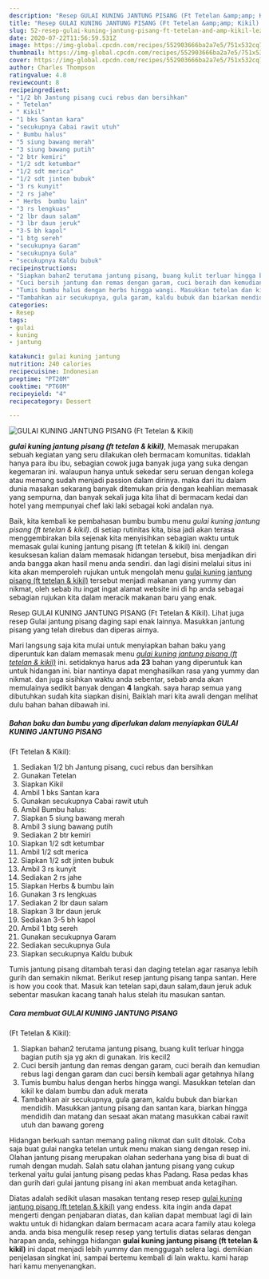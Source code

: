 ```yaml
---
description: "Resep GULAI KUNING JANTUNG PISANG (Ft Tetelan &amp;amp; Kikil) Lezat"
title: "Resep GULAI KUNING JANTUNG PISANG (Ft Tetelan &amp;amp; Kikil) Lezat"
slug: 52-resep-gulai-kuning-jantung-pisang-ft-tetelan-and-amp-kikil-lezat
date: 2020-07-22T11:56:59.531Z
image: https://img-global.cpcdn.com/recipes/552903666ba2a7e5/751x532cq70/gulai-kuning-jantung-pisang-ft-tetelan-kikil-foto-resep-utama.jpg
thumbnail: https://img-global.cpcdn.com/recipes/552903666ba2a7e5/751x532cq70/gulai-kuning-jantung-pisang-ft-tetelan-kikil-foto-resep-utama.jpg
cover: https://img-global.cpcdn.com/recipes/552903666ba2a7e5/751x532cq70/gulai-kuning-jantung-pisang-ft-tetelan-kikil-foto-resep-utama.jpg
author: Charles Thompson
ratingvalue: 4.8
reviewcount: 8
recipeingredient:
- "1/2 bh Jantung pisang cuci rebus dan bersihkan"
- " Tetelan"
- " Kikil"
- "1 bks Santan kara"
- "secukupnya Cabai rawit utuh"
- " Bumbu halus"
- "5 siung bawang merah"
- "3 siung bawang putih"
- "2 btr kemiri"
- "1/2 sdt ketumbar"
- "1/2 sdt merica"
- "1/2 sdt jinten bubuk"
- "3 rs kunyit"
- "2 rs jahe"
- " Herbs  bumbu lain"
- "3 rs lengkuas"
- "2 lbr daun salam"
- "3 lbr daun jeruk"
- "3-5 bh kapol"
- "1 btg sereh"
- "secukupnya Garam"
- "secukupnya Gula"
- "secukupnya Kaldu bubuk"
recipeinstructions:
- "Siapkan bahan2 terutama jantung pisang, buang kulit terluar hingga bagian putih sja yg akn di gunakan. Iris kecil2"
- "Cuci bersih jantung dan remas dengan garam, cuci beraih dan kemudian rebus lagi dengan garam dan cuci bersih kembali agar getahnya hilang"
- "Tumis bumbu halus dengan herbs hingga wangi. Masukkan tetelan dan kikil ke dalam bumbu dan aduk merata"
- "Tambahkan air secukupnya, gula garam, kaldu bubuk dan biarkan mendidih. Masukkan jantung pisang dan santan kara, biarkan hingga mendidih dan matang dan sesaat akan matang masukkan cabai rawit utuh dan bawang goreng"
categories:
- Resep
tags:
- gulai
- kuning
- jantung

katakunci: gulai kuning jantung 
nutrition: 240 calories
recipecuisine: Indonesian
preptime: "PT20M"
cooktime: "PT60M"
recipeyield: "4"
recipecategory: Dessert

---
```



![GULAI KUNING JANTUNG PISANG
(Ft Tetelan &amp; Kikil)](https://img-global.cpcdn.com/recipes/552903666ba2a7e5/751x532cq70/gulai-kuning-jantung-pisang-ft-tetelan-kikil-foto-resep-utama.jpg)

<b><i>gulai kuning jantung pisang
(ft tetelan &amp; kikil)</i></b>, Memasak merupakan sebuah kegiatan yang seru dilakukan oleh bermacam komunitas. tidaklah hanya para ibu ibu, sebagian cowok juga banyak juga yang suka dengan kegemaran ini. walaupun hanya untuk sekedar seru seruan dengan kolega atau memang sudah menjadi passion dalam dirinya. maka dari itu dalam dunia masakan sekarang banyak ditemukan pria dengan keahlian memasak yang sempurna, dan banyak sekali juga kita lihat di bermacam kedai dan hotel yang mempunyai chef laki laki sebagai koki andalan nya.

Baik, kita kembali ke pembahasan bumbu bumbu menu <i>gulai kuning jantung pisang
(ft tetelan &amp; kikil)</i>. di setiap rutinitas kita, bisa jadi akan terasa menggembirakan bila sejenak kita menyisihkan sebagian waktu untuk memasak gulai kuning jantung pisang
(ft tetelan &amp; kikil) ini. dengan kesuksesan kalian dalam memasak hidangan tersebut, bisa menjadikan diri anda bangga akan hasil menu anda sendiri. dan lagi disini melalui situs ini kita akan memperoleh rujukan untuk mengolah menu <u>gulai kuning jantung pisang
(ft tetelan &amp; kikil)</u> tersebut menjadi makanan yang yummy dan nikmat, oleh sebab itu ingat ingat alamat website ini di hp anda sebagai sebagian rujukan kita dalam meracik makanan baru yang enak.

Resep GULAI KUNING JANTUNG PISANG (Ft Tetelan &amp; Kikil). Lihat juga resep Gulai jantung pisang daging sapi enak lainnya. Masukkan jantung pisang yang telah direbus dan diperas airnya.


Mari langsung saja kita mulai untuk menyiapkan bahan baku yang diperuntuk kan dalam memasak menu <u><i>gulai kuning jantung pisang
(ft tetelan &amp; kikil)</i></u> ini. setidaknya harus ada <b>23</b> bahan yang diperuntuk kan untuk hidangan ini. biar nantinya dapat menghasilkan rasa yang yummy dan nikmat. dan juga sisihkan waktu anda sebentar, sebab anda akan memulainya sedikit banyak dengan <b>4</b> langkah. saya harap semua yang dibutuhkan sudah kita siapkan disini, Baiklah mari kita awali dengan melihat dulu bahan bahan dibawah ini.

<!--inarticleads1-->

##### Bahan baku dan bumbu yang diperlukan dalam menyiapkan GULAI KUNING JANTUNG PISANG
(Ft Tetelan &amp; Kikil):

1. Sediakan 1/2 bh Jantung pisang, cuci rebus dan bersihkan
1. Gunakan  Tetelan
1. Siapkan  Kikil
1. Ambil 1 bks Santan kara
1. Gunakan secukupnya Cabai rawit utuh
1. Ambil  Bumbu halus:
1. Siapkan 5 siung bawang merah
1. Ambil 3 siung bawang putih
1. Sediakan 2 btr kemiri
1. Siapkan 1/2 sdt ketumbar
1. Ambil 1/2 sdt merica
1. Siapkan 1/2 sdt jinten bubuk
1. Ambil 3 rs kunyit
1. Sediakan 2 rs jahe
1. Siapkan  Herbs &amp; bumbu lain
1. Gunakan 3 rs lengkuas
1. Sediakan 2 lbr daun salam
1. Siapkan 3 lbr daun jeruk
1. Sediakan 3-5 bh kapol
1. Ambil 1 btg sereh
1. Gunakan secukupnya Garam
1. Sediakan secukupnya Gula
1. Siapkan secukupnya Kaldu bubuk


Tumis jantung pisang ditambah terasi dan daging tetelan agar rasanya lebih gurih dan semakin nikmat. Berikut resep jantung pisang tanpa santan. Here is how you cook that. Masuk kan tetelan sapi,daun salam,daun jeruk aduk sebentar masukan kacang tanah halus stelah itu masukan santan. 

<!--inarticleads2-->

##### Cara membuat GULAI KUNING JANTUNG PISANG
(Ft Tetelan &amp; Kikil):

1. Siapkan bahan2 terutama jantung pisang, buang kulit terluar hingga bagian putih sja yg akn di gunakan. Iris kecil2
1. Cuci bersih jantung dan remas dengan garam, cuci beraih dan kemudian rebus lagi dengan garam dan cuci bersih kembali agar getahnya hilang
1. Tumis bumbu halus dengan herbs hingga wangi. Masukkan tetelan dan kikil ke dalam bumbu dan aduk merata
1. Tambahkan air secukupnya, gula garam, kaldu bubuk dan biarkan mendidih. Masukkan jantung pisang dan santan kara, biarkan hingga mendidih dan matang dan sesaat akan matang masukkan cabai rawit utuh dan bawang goreng


Hidangan berkuah santan memang paling nikmat dan sulit ditolak. Coba saja buat gulai nangka tetelan untuk menu makan siang dengan resep ini. Olahan jantung pisang merupakan olahan sederhana yang bisa di buat di rumah dengan mudah. Salah satu olahan jantung pisang yang cukup terkenal yaitu gulai jantung pisang pedas khas Padang. Rasa pedas khas dan gurih dari gulai jantung pisang ini akan membuat anda ketagihan. 

Diatas adalah sedikit ulasan masakan tentang resep resep <u>gulai kuning jantung pisang
(ft tetelan &amp; kikil)</u> yang endess. kita ingin anda dapat mengerti dengan penjabaran diatas, dan kalian dapat membuat lagi di lain waktu untuk di hidangkan dalam bermacam acara acara family atau kolega anda. anda bisa mengulik resep resep yang tertulis diatas selaras dengan harapan anda, sehingga hidangan <b>gulai kuning jantung pisang
(ft tetelan &amp; kikil)</b> ini dapat menjadi lebih yummy dan menggugah selera lagi. demikian penjelasan singkat ini, sampai bertemu kembali di lain waktu. kami harap hari kamu menyenangkan.
